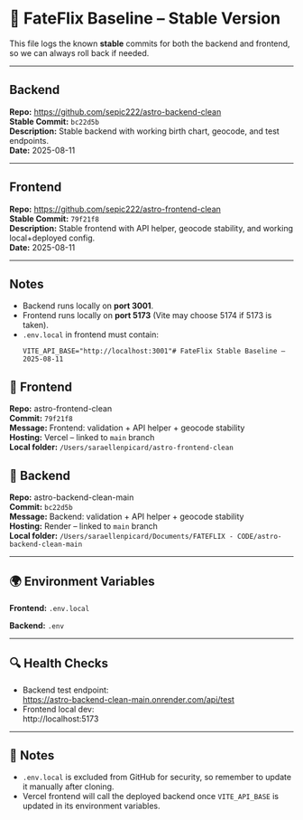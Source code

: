 # 📌 FateFlix Baseline – Stable Version

This file logs the known **stable** commits for both the backend and frontend, so we can always roll back if needed.

---

## Backend  
**Repo:** https://github.com/sepic222/astro-backend-clean  
**Stable Commit:** `bc22d5b`  
**Description:** Stable backend with working birth chart, geocode, and test endpoints.  
**Date:** 2025-08-11  

---

## Frontend  
**Repo:** https://github.com/sepic222/astro-frontend-clean  
**Stable Commit:** `79f21f8`  
**Description:** Stable frontend with API helper, geocode stability, and working local+deployed config.  
**Date:** 2025-08-11  

---

## Notes  
- Backend runs locally on **port 3001**.  
- Frontend runs locally on **port 5173** (Vite may choose 5174 if 5173 is taken).  
- `.env.local` in frontend must contain:  
  ```env
  VITE_API_BASE="http://localhost:3001"# FateFlix Stable Baseline – 2025-08-11

## 📌 Frontend
**Repo:** astro-frontend-clean  
**Commit:** `79f21f8`  
**Message:** Frontend: validation + API helper + geocode stability  
**Hosting:** Vercel – linked to `main` branch  
**Local folder:** `/Users/saraellenpicard/astro-frontend-clean`  

## 📌 Backend
**Repo:** astro-backend-clean-main  
**Commit:** `bc22d5b`  
**Message:** Backend: validation + API helper + geocode stability  
**Hosting:** Render – linked to `main` branch  
**Local folder:** `/Users/saraellenpicard/Documents/FATEFLIX - CODE/astro-backend-clean-main`  

---

## 🌍 Environment Variables
**Frontend:** `.env.local`

**Backend:** `.env`

---

## 🔍 Health Checks
- Backend test endpoint:  
  https://astro-backend-clean-main.onrender.com/api/test  
- Frontend local dev:  
  http://localhost:5173

---

## 📝 Notes
- `.env.local` is excluded from GitHub for security, so remember to update it manually after cloning.  
- Vercel frontend will call the deployed backend once `VITE_API_BASE` is updated in its environment variables.  
